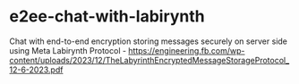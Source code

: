 # e2ee-chat-with-labirynth
Chat with end-to-end encryption storing messages securely on server side using Meta Labirynth Protocol - https://engineering.fb.com/wp-content/uploads/2023/12/TheLabyrinthEncryptedMessageStorageProtocol_12-6-2023.pdf
